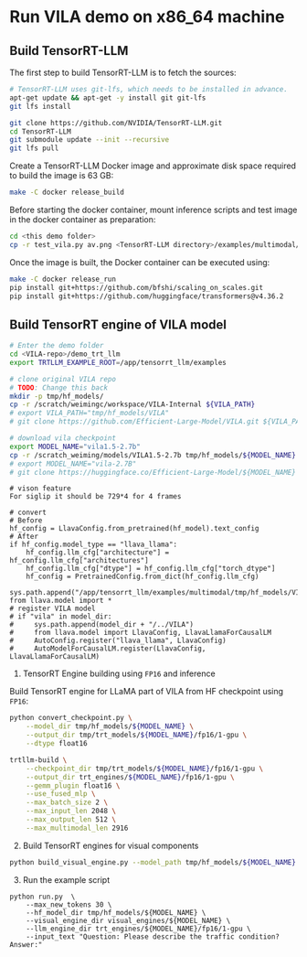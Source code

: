 # Run VILA demo on x86_64 machine

## Build TensorRT-LLM
The first step to build TensorRT-LLM is to fetch the sources:
```bash
# TensorRT-LLM uses git-lfs, which needs to be installed in advance.
apt-get update && apt-get -y install git git-lfs
git lfs install

git clone https://github.com/NVIDIA/TensorRT-LLM.git
cd TensorRT-LLM
git submodule update --init --recursive
git lfs pull
```
Create a TensorRT-LLM Docker image and approximate disk space required to build the image is 63 GB:
```bash
make -C docker release_build
```
Before starting the docker container, mount inference scripts and test image in the docker container as preparation:
```bash
cd <this demo folder>
cp -r test_vila.py av.png <TensorRT-LLM directory>/examples/multimodal/
```

Once the image is built, the Docker container can be executed using:
```bash
make -C docker release_run
pip install git+https://github.com/bfshi/scaling_on_scales.git
pip install git+https://github.com/huggingface/transformers@v4.36.2
```
## Build TensorRT engine of VILA model

```bash
# Enter the demo folder
cd <VILA-repo>/demo_trt_llm
export TRTLLM_EXAMPLE_ROOT=/app/tensorrt_llm/examples

# clone original VILA repo
# TODO: Change this back
mkdir -p tmp/hf_models/
cp -r /scratch/weimingc/workspace/VILA-Internal ${VILA_PATH}
# export VILA_PATH="tmp/hf_models/VILA"
# git clone https://github.com/Efficient-Large-Model/VILA.git ${VILA_PATH}

# download vila checkpoint
export MODEL_NAME="vila1.5-2.7b"
cp -r /scratch_weiming/models/VILA1.5-2.7b tmp/hf_models/${MODEL_NAME}
# export MODEL_NAME="vila-2.7B"
# git clone https://huggingface.co/Efficient-Large-Model/${MODEL_NAME} tmp/hf_models/${MODEL_NAME}
```
```
# vison feature
For siglip it should be 729*4 for 4 frames

# convert
# Before
hf_config = LlavaConfig.from_pretrained(hf_model).text_config
# After
if hf_config.model_type == "llava_llama":
    hf_config.llm_cfg["architecture"] = hf_config.llm_cfg["architectures"]
    hf_config.llm_cfg["dtype"] = hf_config.llm_cfg["torch_dtype"]
    hf_config = PretrainedConfig.from_dict(hf_config.llm_cfg)

sys.path.append("/app/tensorrt_llm/examples/multimodal/tmp/hf_models/VILA")
from llava.model import *
# register VILA model
# if "vila" in model_dir:
#     sys.path.append(model_dir + "/../VILA")
#     from llava.model import LlavaConfig, LlavaLlamaForCausalLM
#     AutoConfig.register("llava_llama", LlavaConfig)
#     AutoModelForCausalLM.register(LlavaConfig, LlavaLlamaForCausalLM)
```
1. TensorRT Engine building using `FP16` and inference

Build TensorRT engine for LLaMA part of VILA from HF checkpoint using `FP16`:
```bash
python convert_checkpoint.py \
    --model_dir tmp/hf_models/${MODEL_NAME} \
    --output_dir tmp/trt_models/${MODEL_NAME}/fp16/1-gpu \
    --dtype float16

trtllm-build \
    --checkpoint_dir tmp/trt_models/${MODEL_NAME}/fp16/1-gpu \
    --output_dir trt_engines/${MODEL_NAME}/fp16/1-gpu \
    --gemm_plugin float16 \
    --use_fused_mlp \
    --max_batch_size 2 \
    --max_input_len 2048 \
    --max_output_len 512 \
    --max_multimodal_len 2916
```

2. Build TensorRT engines for visual components

```bash
python build_visual_engine.py --model_path tmp/hf_models/${MODEL_NAME} --model_type vila --vila_path ${VILA_PATH}
```

3. Run the example script
```
python run.py  \
    --max_new_tokens 30 \
    --hf_model_dir tmp/hf_models/${MODEL_NAME} \
    --visual_engine_dir visual_engines/${MODEL_NAME} \
    --llm_engine_dir trt_engines/${MODEL_NAME}/fp16/1-gpu \
    --input_text "Question: Please describe the traffic condition? Answer:"
```
